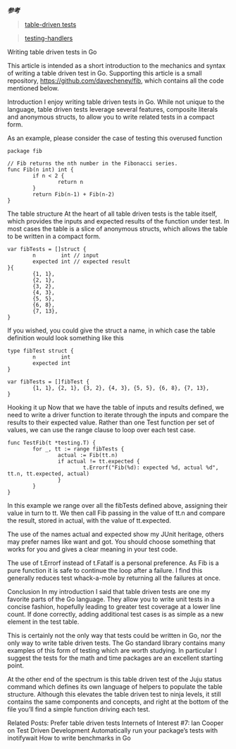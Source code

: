 ***参考***
>[table-driven tests](https://dave.cheney.net/2013/06/09/writing-table-driven-tests-in-go)   

>[testing-handlers](https://github.com/gorilla/mux#testing-handlers)   


Writing table driven tests in Go  

This article is intended as a short introduction to the mechanics and syntax of writing a table driven test in Go. 
Supporting this article is a small repository, https://github.com/davecheney/fib, which contains all the code mentioned below.

Introduction
I enjoy writing table driven tests in Go. 
While not unique to the language, table driven tests leverage several features, composite literals and anonymous structs,
 to allow you to write related tests in a compact form.

As an example, please consider the case of testing this overused function

```
package fib

// Fib returns the nth number in the Fibonacci series.
func Fib(n int) int {
        if n < 2 {
                return n
        }
        return Fib(n-1) + Fib(n-2)
}
```
The table structure
At the heart of all table driven tests is the table itself,
which provides the inputs and expected results of the function under test. 
In most cases the table is a slice of anonymous structs, which allows the table to be written in a compact form.

```
var fibTests = []struct {
        n        int // input
        expected int // expected result
}{
        {1, 1},
        {2, 1},
        {3, 2},
        {4, 3},
        {5, 5},
        {6, 8},
        {7, 13},
}
```
If you wished, you could give the struct a name, in which case the table definition would look something like this

```
type fibTest struct {
        n        int
        expected int
}

var fibTests = []fibTest {
        {1, 1}, {2, 1}, {3, 2}, {4, 3}, {5, 5}, {6, 8}, {7, 13},
}
```
Hooking it up
Now that we have the table of inputs and results defined,
 we need to write a driver function to iterate through the inputs and compare the results to their expected value.
  Rather than one Test function per set of values, we can use the range clause to loop over each test case.

```
func TestFib(t *testing.T) {
        for _, tt := range fibTests {
                actual := Fib(tt.n)
                if actual != tt.expected {
                        t.Errorf("Fib(%d): expected %d, actual %d", tt.n, tt.expected, actual)
                }
        }
}
```
In this example we range over all the fibTests defined above,
 assigning their value in turn to tt. 
 We then call Fib passing in the value of tt.n and compare the result, stored in actual, with the value of tt.expected.

The use of the names actual and expected show my JUnit heritage, others may prefer names like want and got. 
You should choose something that works for you and gives a clear meaning in your test code.

The use of t.Errorf instead of t.Fatalf is a personal preference. 
As Fib is a pure function it is safe to continue the loop after a failure.
 I find this generally reduces test whack-a-mole by returning all the failures at once.

Conclusion
In my introduction I said that table driven tests are one my favorite parts of the Go language. 
They allow you to write unit tests in a concise fashion, 
hopefully leading to greater test coverage at a lower line count.
 If done correctly, adding additional test cases is as simple as a new element in the test table.

This is certainly not the only way that tests could be written in Go, nor the only way to write table driven tests. 
The Go standard library contains many examples of this form of testing which are worth studying. 
In particular I suggest the tests for the math and time packages are an excellent starting point.

At the other end of the spectrum is this table driven test of the Juju status command which defines its own language of helpers to populate the table structure. 
Although this elevates the table driven test to ninja levels,
 it still contains the same components and concepts, and right at the bottom of the file you’ll find a simple function driving each test.

Related Posts:
Prefer table driven tests
Internets of Interest #7: Ian Cooper on Test Driven Development
Automatically run your package’s tests with inotifywait
How to write benchmarks in Go